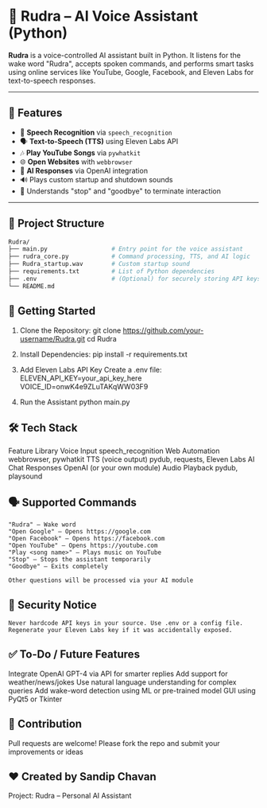 # 🤖 Rudra – AI Voice Assistant (Python)

**Rudra** is a voice-controlled AI assistant built in Python. It listens for the wake word "Rudra", accepts spoken commands, and performs smart tasks using online services like YouTube, Google, Facebook, and Eleven Labs for text-to-speech responses.

---

## 🧠 Features

- 🎤 **Speech Recognition** via `speech_recognition`
- 🗣️ **Text-to-Speech (TTS)** using Eleven Labs API
- 🎶 **Play YouTube Songs** via `pywhatkit`
- 🌐 **Open Websites** with `webbrowser`
- 🤖 **AI Responses** via OpenAI integration
- 🔊 Plays custom startup and shutdown sounds
- 🛑 Understands "stop" and "goodbye" to terminate interaction

---

## 📂 Project Structure

```bash
Rudra/
├── main.py                  # Entry point for the voice assistant
├── rudra_core.py            # Command processing, TTS, and AI logic
├── Rudra_startup.wav        # Custom startup sound
├── requirements.txt         # List of Python dependencies
├── .env                     # (Optional) for securely storing API keys
└── README.md
```


## 🚀 Getting Started

1. Clone the Repository: 
    git clone https://github.com/your-username/Rudra.git
    cd Rudra

2. Install Dependencies: 
    pip install -r requirements.txt

3. Add Eleven Labs API Key
    Create a .env file:
    ELEVEN_API_KEY=your_api_key_here
    VOICE_ID=onwK4e9ZLuTAKqWW03F9

4. Run the Assistant
    python main.py


## 🛠️ Tech Stack
Feature	                                                 Library
Voice Input	                                        speech_recognition
Web Automation	                                    webbrowser, pywhatkit
TTS (voice output)	                                pydub, requests, Eleven Labs
AI Chat Responses	                                OpenAI (or your own module)
Audio Playback	                                    pydub, playsound


## 🗣️ Supported Commands

    "Rudra" – Wake word
    "Open Google" – Opens https://google.com
    "Open Facebook" – Opens https://facebook.com
    "Open YouTube" – Opens https://youtube.com
    "Play <song name>" – Plays music on YouTube
    "Stop" – Stops the assistant temporarily
    "Goodbye" – Exits completely

    Other questions will be processed via your AI module


## 🔐 Security Notice
    Never hardcode API keys in your source. Use .env or a config file.
    Regenerate your Eleven Labs key if it was accidentally exposed.


## ✅ To-Do / Future Features
 Integrate OpenAI GPT-4 via API for smarter replies
 Add support for weather/news/jokes
 Use natural language understanding for complex queries
 Add wake-word detection using ML or pre-trained model
 GUI using PyQt5 or Tkinter

## 🙌 Contribution
Pull requests are welcome! Please fork the repo and submit your improvements or ideas

## ❤️ Created by Sandip Chavan
Project: Rudra – Personal AI Assistant
